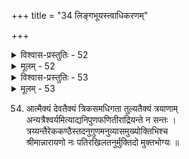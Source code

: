+++
title = "34 लिङ्गभूयस्त्वाधिकरणम्"

+++

<details><summary>विश्वास-प्रस्तुतिः - 52</summary>

52. प्रक्रान्ता दह्रविद्या प्रकटमुपरि च ज्ञायते तैत्तिरीये  
तस्मादूर्ध्वानुवाकः प्रकृतविषयनिर्धारणार्थोऽस्तु, मैवम् ।  
तत्तद्विद्योदितैस्तैः परमिह पुरुषं प्रत्यभिज्ञाप्य शब्दैः  
तस्मिन्नारायणत्वं वददधिकबलं प्रक्रियातो हि वाक्यम् ॥
</details>

<details><summary>मूलम् - 52</summary>

52. प्रक्रान्ता दह्रविद्या प्रकटमुपरि च ज्ञायते तैत्तिरीये  
तस्मादूर्ध्वानुवाकः प्रकृतविषयनिर्धारणार्थोऽस्तु, मैवम् ।  
तत्तद्विद्योदितैस्तैः परमिह पुरुषं प्रत्यभिज्ञाप्य शब्दैः  
तस्मिन्नारायणत्वं वददधिकबलं प्रक्रियातो हि वाक्यम् ॥
</details>


<details><summary>विश्वास-प्रस्तुतिः - 53</summary>

53. वाक्यैस्सर्वार्थतायां दहरभजनमप्यत्र भागीति सार्थः  
तल्लिङ्गोपेतभागो न च बहुभिरलं योद्धुमेकं गतार्थम् ।  
नैकस्यास्योपकुर्यात् प्रकरणमलसं किञ्च सर्वोपजीव्ये  
तत्त्वे तात्पर्यमत्र स्फुटमिति वितथा तत्परित्यागकॢप्तिः ॥
</details>

<details><summary>मूलम् - 53</summary>

53. वाक्यैस्सर्वार्थतायां दहरभजनमप्यत्र भागीति सार्थः  
तल्लिङ्गोपेतभागो न च बहुभिरलं योद्धुमेकं गतार्थम् ।  
नैकस्यास्योपकुर्यात् प्रकरणमलसं किञ्च सर्वोपजीव्ये  
तत्त्वे तात्पर्यमत्र स्फुटमिति वितथा तत्परित्यागकॢप्तिः ॥
</details>

54. आत्मैक्यं देवतैक्यं त्रिकसमधिगता तुल्यतैक्यं त्रयाणाम्  
 अन्यत्रैश्वर्यमित्याद्यनिपुणफणितीराद्रियन्ते न सन्तः ।  
 त्रय्यन्तैरेककण्ठैस्तदनुगुणमनुव्यासमुख्योक्तिभिश्च  
 श्रीमान्नारायणो नः पतिरखिलतनुर्मुक्तिदो मुक्तभोग्यः ॥